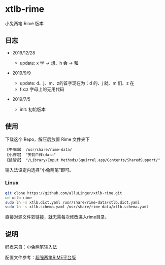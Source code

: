 # xtlb-rime

小兔两笔 Rime 版本

## 日志
- 2019/12/28
	* update: x 学 -> 想、h 会 -> 和

- 2019/9/9
	* update: d、j、m、z的首字现在为：d 的、j 就、m 们、z 在
	* fix:z 字母上的无用代码
- 2019/7/5
	* init: 初始版本

## 使用

 下载这个 Repo，解压后放置 Rime 文件夹下
 >
    【中州韻】 /usr/share/rime-data/
    【小狼毫】 "安裝目錄\data"
    【鼠鬚管】 "/Library/Input Methods/Squirrel.app/Contents/SharedSupport/"
    
 输入法设定内选择“小兔两笔”即可。

### Linux
```bash
git clone https://github.com/alluLinger/xtlb-rime.git
cd xtlb-rime
sudo ln -s xtlb.dict.yaml /usr/share/rime-data/xtlb.dict.yaml
sudo ln -s xtlb.schema.yaml /usr/share/rime-data/xtlb.schema.yaml
```
直接对源文件软链接，就无需每次修改进入rime目录。


## 说明

码表来自：[小兔两笔输入法](http://xtlb.ys168.com/)

配置文件参考：[超强两笔RIME平台版](http://fds8866.ys168.com/)
